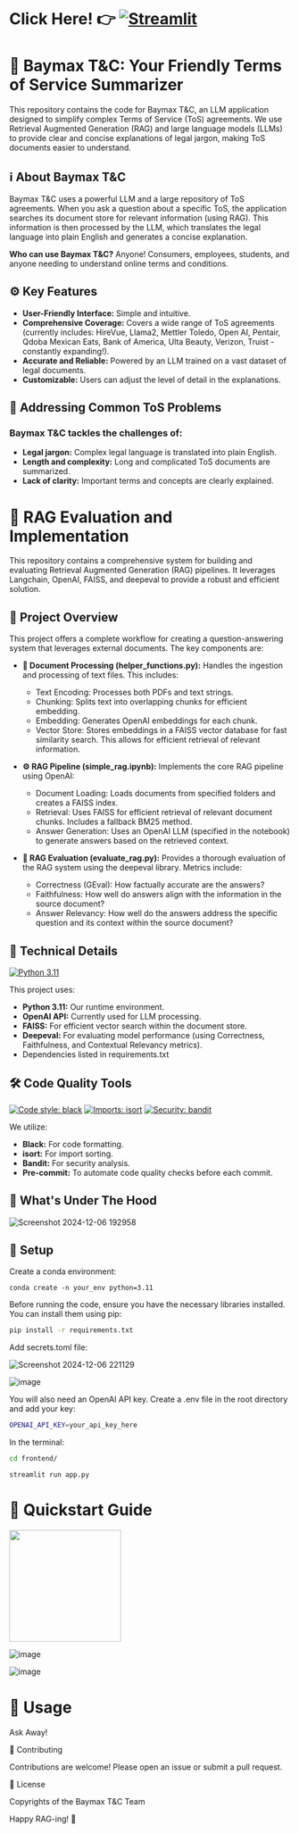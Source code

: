 
# Click Here! 👉 [![Streamlit](https://docs.streamlit.io/logo.svg)](https://baymaxtc.streamlit.app/)

# 🚀 Baymax T&C: Your Friendly Terms of Service Summarizer

This repository contains the code for Baymax T&C, an LLM application designed to simplify complex Terms of Service (ToS) agreements.  We use Retrieval Augmented Generation (RAG) and large language models (LLMs) to provide clear and concise explanations of legal jargon, making ToS documents easier to understand.


## ℹ️ About Baymax T&C

Baymax T&C uses a powerful LLM and a large repository of ToS agreements. When you ask a question about a specific ToS, the application searches its document store for relevant information (using RAG). This information is then processed by the LLM, which translates the legal language into plain English and generates a concise explanation.

**Who can use Baymax T&C?**  Anyone! Consumers, employees, students, and anyone needing to understand online terms and conditions.

## ⚙️ Key Features

* **User-Friendly Interface:** Simple and intuitive.
* **Comprehensive Coverage:**  Covers a wide range of ToS agreements (currently includes: HireVue, Llama2, Mettler Toledo, Open AI, Pentair, Qdoba Mexican Eats, Bank of America, Ulta Beauty, Verizon, Truist - constantly expanding!).
* **Accurate and Reliable:**  Powered by an LLM trained on a vast dataset of legal documents.
* **Customizable:** Users can adjust the level of detail in the explanations.


## 🎯 Addressing Common ToS Problems

### Baymax T&C tackles the challenges of:

* **Legal jargon:** Complex legal language is translated into plain English.
* **Length and complexity:**  Long and complicated ToS documents are summarized.
* **Lack of clarity:**  Important terms and concepts are clearly explained.

# 🚀 RAG Evaluation and Implementation 

This repository contains a comprehensive system for building and evaluating Retrieval Augmented Generation (RAG) pipelines.  It leverages Langchain, OpenAI, FAISS, and deepeval to provide a robust and efficient solution.

## 📁 Project Overview

This project offers a complete workflow for creating a question-answering system that leverages external documents. The key components are:

* **📄 Document Processing (helper_functions.py):**  Handles the ingestion and processing of text files. This includes:
    * Text Encoding: Processes both PDFs and text strings.
    * Chunking: Splits text into overlapping chunks for efficient embedding.
    * Embedding: Generates OpenAI embeddings for each chunk.
    * Vector Store: Stores embeddings in a FAISS vector database for fast similarity search.  This allows for efficient retrieval of relevant information.

* **⚙️ RAG Pipeline (simple_rag.ipynb):**  Implements the core RAG pipeline using OpenAI:
    * Document Loading: Loads documents from specified folders and creates a FAISS index.
    * Retrieval: Uses FAISS for efficient retrieval of relevant document chunks.  Includes a fallback BM25 method.
    * Answer Generation: Uses an OpenAI LLM (specified in the notebook) to generate answers based on the retrieved context.

* **🤖 RAG Evaluation (evaluate_rag.py):**  Provides a thorough evaluation of the RAG system using the deepeval library. Metrics include:
    * Correctness (GEval): How factually accurate are the answers?
    * Faithfulness: How well do answers align with the information in the source document?
    * Answer Relevancy: How well do the answers address the specific question and its context within the source document?

## 💪 Technical Details
[![Python 3.11](https://img.shields.io/badge/python-3.11-blue.svg)](https://www.python.org/downloads/release/python-311/)

This project uses:

* **Python 3.11:** Our runtime environment.
* **OpenAI API:**  Currently used for LLM processing.
* **FAISS:** For efficient vector search within the document store.
* **Deepeval:** For evaluating model performance (using Correctness, Faithfulness, and Contextual Relevancy metrics).
* Dependencies listed in requirements.txt

## 🛠️ Code Quality Tools
[![Code style: black](https://img.shields.io/badge/code%20style-black-000000.svg)](https://github.com/psf/black)
[![Imports: isort](https://img.shields.io/badge/%20imports-isort-%231674b1?style=flat&labelColor=ef8336)](https://pycqa.github.io/isort/)
[![Security: bandit](https://img.shields.io/badge/security-bandit-yellow.svg)](https://github.com/PyCQA/bandit)

We utilize:

* **Black:** For code formatting.
* **isort:** For import sorting.
* **Bandit:** For security analysis.
* **Pre-commit:** To automate code quality checks before each commit.

## 🦾 What's Under The Hood
![Screenshot 2024-12-06 192958](https://github.com/user-attachments/assets/5715a14c-aa15-4380-9a02-7decbb7cabf7)

## 🐍 Setup

Create a conda environment:
```
conda create -n your_env python=3.11
```
Before running the code, ensure you have the necessary libraries installed. You can install them using pip:

```bash
pip install -r requirements.txt
```
Add secrets.toml file:

![Screenshot 2024-12-06 221129](https://github.com/user-attachments/assets/ba4c491d-2dd0-4672-9a78-59212f56e35e)

![image](https://github.com/user-attachments/assets/c0c2d0f0-a913-43ed-8e68-30079dfd96b3)

You will also need an OpenAI API key. Create a .env file in the root directory and add your key:

```bash
OPENAI_API_KEY=your_api_key_here
```
In the terminal: 
```bash
cd frontend/
```
```
streamlit run app.py
```

# 🤪 Quickstart Guide
[<img src="https://github.com/user-attachments/assets/25b1217d-4778-4790-909f-f2d95ba55822" width="200"/>](https://share.streamlit.io/)

![image](https://github.com/user-attachments/assets/dc17c7b8-7492-426d-8f88-a600737bf6dd)

![image](https://github.com/user-attachments/assets/438232b2-ce8e-4f6c-9390-183ea72351b3)


# 🤖 Usage
Ask Away! 

🤝 Contributing

Contributions are welcome! Please open an issue or submit a pull request.

📝 License

Copyrights of the Baymax T&C Team

Happy RAG-ing! 🎉
